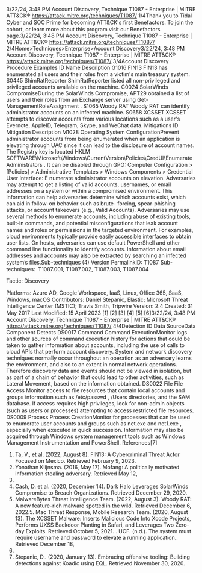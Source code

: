 3/22/24, 3:48 PM Account Discovery, Technique T1087 - Enterprise | MITRE ATT&CK®
https://attack.mitre.org/techniques/T1087/ 1/4Thank you to Tidal Cyber and SOC Prime for becoming ATT&CK's ﬁrst Benefactors. To join the cohort, or learn more about this program visit our
Benefactors page.3/22/24, 3:48 PM Account Discovery, Technique T1087 - Enterprise | MITRE ATT&CK®
https://attack.mitre.org/techniques/T1087/ 2/4Home>Techniques>Enterprise>Account Discovery3/22/24, 3:48 PM Account Discovery, Technique T1087 - Enterprise | MITRE ATT&CK®
https://attack.mitre.org/techniques/T1087/ 3/4Account Discovery
Procedure Examples
ID Name Description
G1016 FIN13 FIN13 has enumerated all users and their roles from a victim's main treasury system.
S0445 ShimRatReporter ShimRatReporter listed all non-privileged and privileged accounts available on the machine.
C0024 SolarWinds
CompromiseDuring the SolarWinds Compromise, APT29 obtained a list of users and their roles from an Exchange
server using Get-ManagementRoleAssignment .
S1065 Woody RAT Woody RAT can identify administrator accounts on an infected machine.
S0658 XCSSET XCSSET attempts to discover accounts from various locations such as a user's Evernote, AppleID,
Telegram, Skype, and WeChat data.
Mitigations
ID Mitigation Description
M1028 Operating
System
ConﬁgurationPrevent administrator accounts from being enumerated when an application is elevating through UAC
since it can lead to the disclosure of account names. The Registry key is located HKLM\
SOFTWARE\Microsoft\Windows\CurrentVersion\Policies\CredUI\EnumerateAdministrators . It can
be disabled through GPO: Computer Conﬁguration > [Policies] > Administrative Templates > Windows
Components > Credential User Interface: E numerate administrator accounts on elevation. Adversaries may attempt to get a listing of valid accounts, usernames, or email addresses on a system or within a compromised
environment. This information can help adversaries determine which accounts exist, which can aid in follow-on behavior such as brute-
forcing, spear-phishing attacks, or account takeovers (e.g., Valid Accounts).
Adversaries may use several methods to enumerate accounts, including abuse of existing tools, built-in commands, and potential
misconﬁgurations that leak account names and roles or permissions in the targeted environment.
For examples, cloud environments typically provide easily accessible interfaces to obtain user lists. On hosts, adversaries can use default
PowerShell and other command line functionality to identify accounts. Information about email addresses and accounts may also be
extracted by searching an infected system’s ﬁles.Sub-techniques (4)
Version PermalinkID: T1087
Sub-techniques:  T1087.001, T1087.002, T1087.003, T1087.004

Tactic: Discovery

Platforms: Azure AD, Google Workspace, IaaS, Linux, Oﬃce 365, SaaS, Windows, macOS
Contributors: Daniel Stepanic, Elastic; Microsoft Threat Intelligence Center (MSTIC); Travis Smith, Tripwire
Version: 2.4
Created: 31 May 2017
Last Modiﬁed: 15 April 2023
[1]
[2]
[3]
[4]
[5]
[6]3/22/24, 3:48 PM Account Discovery, Technique T1087 - Enterprise | MITRE ATT&CK®
https://attack.mitre.org/techniques/T1087/ 4/4Detection
ID Data SourceData Component Detects
DS0017 Command Command
ExecutionMonitor logs and other sources of command execution history for actions that could be taken
to gather information about accounts, including the use of calls to cloud APIs that perform
account discovery.
System and network discovery techniques normally occur throughout an operation as an
adversary learns the environment, and also to an extent in normal network operations.
Therefore discovery data and events should not be viewed in isolation, but as part of a chain
of behavior that could lead to other activities, such as Lateral Movement, based on the
information obtained.
DS0022 File File Access Monitor access to ﬁle resources that contain local accounts and groups information such as
/etc/passwd , /Users directories, and the SAM database.
If access requires high privileges, look for non-admin objects (such as users or processes)
attempting to access restricted ﬁle resources.
DS0009 Process Process
CreationMonitor for processes that can be used to enumerate user accounts and groups such as
net.exe and net1.exe , especially when executed in quick succession. Information may
also be acquired through Windows system management tools such as Windows
Management Instrumentation and PowerShell.
References[7]
1. Ta, V., et al. (2022, August 8). FIN13: A Cybercriminal Threat
Actor Focused on Mexico. Retrieved February 9, 2023.
2. Yonathan Klijnsma. (2016, May 17). Mofang: A politically
motivated information stealing adversary. Retrieved May 12,
2020.
3. Cash, D. et al. (2020, December 14). Dark Halo Leverages
SolarWinds Compromise to Breach Organizations. Retrieved
December 29, 2020.
4. MalwareBytes Threat Intelligence Team. (2022, August 3).
Woody RAT: A new feature-rich malware spotted in the wild.
Retrieved December 6, 2022.5. Mac Threat Response, Mobile Research Team. (2020, August
13). The XCSSET Malware: Inserts Malicious Code Into Xcode
Projects, Performs UXSS Backdoor Planting in Safari, and
Leverages Two Zero-day Exploits. Retrieved October 5, 2021.
. UCF. (n.d.). The system must require username and password
to elevate a running application.. Retrieved December 18,
2017.
7. Stepanic, D.. (2020, January 13). Embracing offensive tooling:
Building detections against Koadic using EQL. Retrieved
November 30, 2020.
